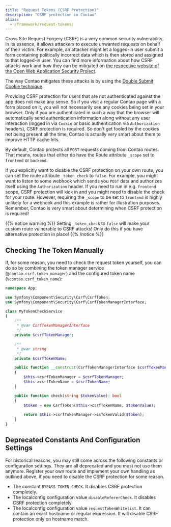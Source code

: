 ```yaml
---
title: "Request Tokens (CSRF Protection)"
description: "CSRF protection in Contao"
alias:
  - /framework/request-tokens/
---
```


Cross Site Request Forgery (CSRF) is a very common security vulnerability. In its essence, it allows attackers to 
execute unwanted requests on behalf of their victim.
For example, an attacker might let a logged-in user submit a form containing politically incorrect data which is
then stored and assigned to that logged-in user.
You can find more information about how CSRF attacks work and how they can be mitigated on [the respective
website of the Open Web Application Security Project][OWASP_CSRF].

The way Contao mitigates these attacks is by using the [Double Submit Cookie technique][OWASP_Double_Submit_Cookie].

Providing CSRF protection for users that are not authenticated against the app does not make any sense. So if you
visit a regular Contao page with a form placed on it, you will not necessarily see any cookies being set in your
browser. Only if you are authenticated in such a way that the browser will automatically send authentication information
along without any user interaction (logged in via `Cookie` or basic authentication  via `Authorization` headers), CSRF
protection is required. So don't get fooled by the cookies not being present all the time, Contao is actually very smart
about them to improve HTTP cache hits.

By default, Contao protects all `POST` requests coming from Contao routes. That means, routes that either do have
the Route attribute `_scope` set to `frontend` or `backend`.

If you explicitly want to disable the CSRF protection on your own route, you can set the route attribute `_token_check`
to `false`.
For example, you might want to listen to some webhook which sends you `POST` data and authorizes itself using the
`Authorization` header. If you need to run in e.g. `frontend` scope, CSRF protection will kick in and you might need
to disable the check for your route.
However, requiring the `_scope` to be set to `frontend` is highly unlikely for a webhook and this example is rather
for illustration purposes.
Remember, Contao is very smart about determining when CSRF protection is required!

{{% notice warning %}}
Setting `_token_check` to `false` will make your custom route vulnerable to CSRF attacks! Only do this if you have
alternative protection in place!
{{% /notice %}}


## Checking The Token Manually

If, for some reason, you need to check the request token yourself, you can do so by combining the token manager
service (`@contao.csrf.token_manager`) and the configured token name (`%contao.csrf_token_name`): 

```php
namespace App;

use Symfony\Component\Security\Csrf\CsrfToken;
use Symfony\Component\Security\Csrf\CsrfTokenManagerInterface;

class MyTokenCheckService
{
    /**
     * @var CsrfTokenManagerInterface
     */
    private $csrfTokenManager;

    /**
     * @var string
     */
    private $csrfTokenName;

    public function __construct(CsrfTokenManagerInterface $csrfTokenManager, string $csrfTokenName)
    {
        $this->csrfTokenManager = $csrfTokenManager;
        $this->csrfTokenName = $csrfTokenName;
    }

    public function check(string $tokenValue): bool
    {
        $token = new CsrfToken($this->csrfTokenName, $tokenValue);
    
        return $this->csrfTokenManager->isTokenValid($token);
    }
}
```


## Deprecated Constants And Configuration Settings

For historical reasons, you may still come across the following constants or configuration settings.
They are all deprecated and you must not use them anymore. Register your own route and implement your own
handling as outlined above, if you need to disable the CSRF protection for some reason.

* The constant `BYPASS_TOKEN_CHECK`. It disables CSRF protection completely.
* The localconfig configuration value `disableRefererCheck`. It disables CSRF protection completely.
* The localconfig configuration value `requestTokenWhitelist`. It can contain an exact hostname or regular expression.
  It will disable CSRF protection only on hostname match.


[OWASP_CSRF]: https://owasp.org/www-community/attacks/csrf
[OWASP_Double_Submit_Cookie]: https://owasp.org/www-project-cheat-sheets/cheatsheets/Cross-Site_Request_Forgery_Prevention_Cheat_Sheet#double-submit-cookie
